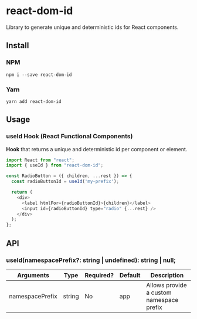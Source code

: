 # react-dom-id

Library to generate unique and deterministic ids for React components.
## Install

### NPM

```
npm i --save react-dom-id
```

### Yarn

```
yarn add react-dom-id
```

## Usage

### useId Hook (React Functional Components)

**Hook** that returns a unique and deterministic id per component or element.

```javascript
import React from "react";
import { useId } from "react-dom-id";

const RadioButton = ({ children, ...rest }) => {
  const radioButtonId = useId('my-prefix');

  return (
    <div>
      <label htmlFor={radioButtonId}>{children}</label>
      <input id={radioButtonId} type="radio" {...rest} />
    </div>
  );
};
```
## API

### useId(namespacePrefix?: string | undefined): string | null;

| **Arguments**   | **Type** | **Required?** | **Default** | **Description**                          |
|-----------------|----------|---------------|-------------|------------------------------------------|
| namespacePrefix | string   | No            | app         | Allows provide a custom namespace prefix |